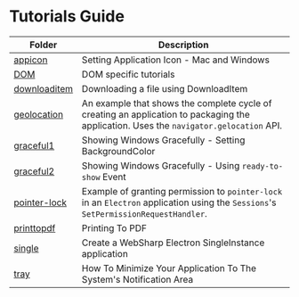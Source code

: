 # Tutorials Guide

| Folder | Description |
| --- | --- |
| [appicon](./appicon) | Setting Application Icon - Mac and Windows |
| [DOM](./DOM) | DOM specific tutorials |
| [downloaditem](./downloaditem) | Downloading a file using DownloadItem |
| [geolocation](./geolocation) | An example that shows the complete cycle of creating an application to packaging the application.  Uses the `navigator.gelocation` API. |
| [graceful1](./graceful1) | Showing Windows Gracefully - Setting BackgroundColor |
| [graceful2](./graceful2)  | Showing Windows Gracefully - Using `ready-to-show` Event |
| [pointer-lock](./session/permissions/pointer-lock) | Example of granting permission to `pointer-lock` in an `Electron` application using the `Sessions`'s `SetPermissionRequestHandler`. |
| [printtopdf](./printtopdf) | Printing To PDF |
| [single](./single) | Create a WebSharp Electron SingleInstance application |
| [tray](./tray) | How To Minimize Your Application To The System's Notification Area |

